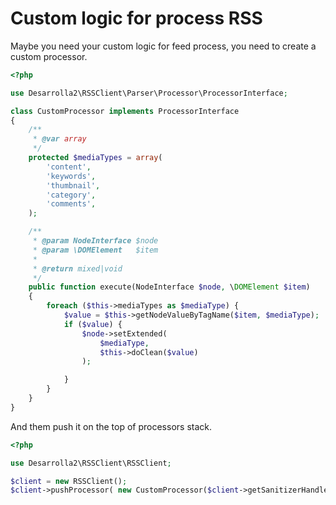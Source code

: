 # Custom logic for process RSS

Maybe you need your custom logic for feed process, you need to create a custom processor.

``` php
<?php

use Desarrolla2\RSSClient\Parser\Processor\ProcessorInterface;

class CustomProcessor implements ProcessorInterface
{
    /**
     * @var array
     */
    protected $mediaTypes = array(
        'content',
        'keywords',
        'thumbnail',
        'category',
        'comments',
    );

    /**
     * @param NodeInterface $node
     * @param \DOMElement   $item
     *
     * @return mixed|void
     */
    public function execute(NodeInterface $node, \DOMElement $item)
    {
        foreach ($this->mediaTypes as $mediaType) {
            $value = $this->getNodeValueByTagName($item, $mediaType);
            if ($value) {
                $node->setExtended(
                    $mediaType,
                    $this->doClean($value)
                );

            }
        }
    }
}

```

And them push it on the top of processors stack.

``` php
<?php

use Desarrolla2\RSSClient\RSSClient;

$client = new RSSClient();
$client->pushProcessor( new CustomProcessor($client->getSanitizerHandler()));

```




